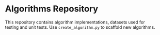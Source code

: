 # Algorithms Repository

This repository contains algorithm implementations, datasets used for testing and
unit tests. Use `create_algorithm.py` to scaffold new algorithms.

